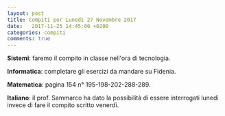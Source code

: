 ```yaml
---
layout: post
title: Compiti per Lunedì 27 Novembre 2017
date:   2017-11-25 14:45:00 +0200
categories: compiti
comments: true
--- 
```


**Sistemi**: faremo il compito in classe nell'ora di tecnologia.

**Informatica**: completare gli esercizi da mandare su Fidenia.

**Matematica**: pagina 154 n° 195-198-202-288-289.

**Italiano**: il prof. Sammarco ha dato la possibilità di essere interrogati lunedì invece di fare il compito scritto venerdì.